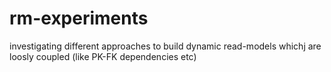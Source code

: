 # rm-experiments
investigating different approaches to build dynamic read-models whichj are loosly coupled (like PK-FK dependencies etc)
